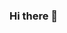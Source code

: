 ### Hi there 👋

<!--
**amilily0710/amilily0710** is a ✨ _special_ ✨ repository because its `README.md` (this file) appears on your GitHub profile.

Here are some ideas to get you started:
![2021-03-08 (2)](https://user-images.githubusercontent.com/75411735/110271960-635e0100-800c-11eb-89af-cc4b9b7314b1.png)

- 🔭 I’m currently working on ...
- 🌱 I’m currently learning ...
- 👯 I’m looking to collaborate on ...
- 🤔 I’m looking for help with ...
- 💬 Ask me about ...
- 📫 How to reach me: ...
- 😄 Pronouns: ...
- ⚡ Fun fact: ...
-->
